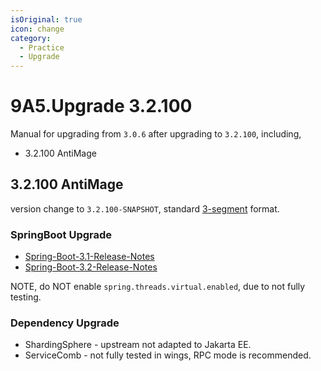 ```yaml
---
isOriginal: true
icon: change
category:
  - Practice
  - Upgrade
---
```


# 9A5.Upgrade 3.2.100

Manual for upgrading from `3.0.6` after upgrading to `3.2.100`, including,

* 3.2.100 AntiMage

## 3.2.100 AntiMage

version change to `3.2.100-SNAPSHOT`, standard [3-segment](https://semver.org) format.

### SpringBoot Upgrade

* [Spring-Boot-3.1-Release-Notes](https://github.com/spring-projects/spring-boot/wiki/Spring-Boot-3.1-Release-Notes)
* [Spring-Boot-3.2-Release-Notes](https://github.com/spring-projects/spring-boot/wiki/Spring-Boot-3.2-Release-Notes)

NOTE, do NOT enable `spring.threads.virtual.enabled`, due to not fully testing.

### Dependency Upgrade

* ShardingSphere - upstream not adapted to Jakarta EE.
* ServiceComb - not fully tested in wings, RPC mode is recommended.
